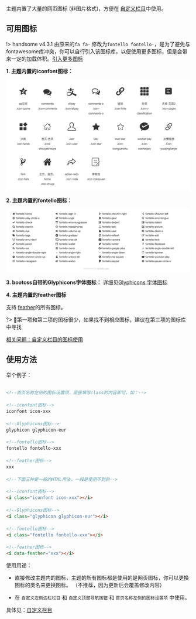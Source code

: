 主题内置了大量的网页图标 (非图片格式)，方便在 [自定义栏目](/customize)中使用。

## 可用图标

!> handsome v4.3.1 由原来的`fa fa-` 修改为`fontello fontello-`，是为了避免与fontawesome库冲突，你可以自行引入该图标库，以便使用更多图标，但是会带来一定的加载体积。[引入更多图标](https://handsome.ihewro.com/#/functions?id=%E6%B7%BB%E5%8A%A0%E8%87%AA%E5%AE%9A%E4%B9%89%E5%9B%BE%E6%A0%87)

**1. 主题内置的iconfont图标：**

![](media/15565128177607.jpg)



**2. 主题内置的fontello图标：** 

![](media/15565128226100.jpg)


**3. bootcss自带的Glyphicons字体图标：** 详细见[Glyphicons 字体图标](http://v3.bootcss.com/components/#glyphicons)

**4. 主题内置的feather图标**

支持 [feather](https://feathericons.com/)的所有图标。

?> 第一项和第二项的图标很少，如果找不到相应图标，建议在第三项的图标库中寻找 

[相关问题：自定义栏目的图标使用](./customize)

## 使用方法

举个例子：

```html

<!--首页名称左侧的图标设置项，直接填写class的内容即可，如：-->

<!--iconfont图标-->
iconfont icon-xxx

<!--Glyphicons图标-->
glyphicon glyphicon-eur

<!--fontello图标-->
fontello fontello-xxx

<!--feather图标-->
xxx

<!--下面三种是一般的HTML用法，一般是使用不到的-->

<!--iconfont图标-->
<i class="iconfont icon-xxx"></i>

<!--Glyphicons图标-->
<i class="glyphicon glyphicon-eur"></i>

<!--fontello图标-->
<i class="fontello fontello-xxx"></i>

<!--feather图标-->
<i data-feather="xxx"></i>

```


使用用途：

* 直接修改主题内的图标，主题的所有图标都是使用的是网页图标，你可以更换图标的类名来更换图标。
  （不推荐，因为更新后会覆盖修改内容）

* 在 `自定义左侧边栏栏目` 和 `自定义顶部导航按钮` 和 `首页名称左侧的图标设置项` 中使用。

具体见：[自定义栏目](/customize)


